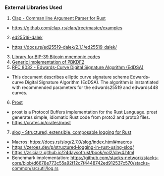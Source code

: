 ### External Libraries Used

1. [Clap - Comman line Argument Parser for Rust](https://docs.rs/clap/)
  - https://github.com/clap-rs/clap/tree/master/examples
2. [ed25519-dalek](https://crates.io/crates/ed25519-dalek)
  - https://docs.rs/ed25519-dalek/2.1.1/ed25519_dalek/
3. [Library for BIP-39 Bitcoin mnemonic codes](https://crates.io/crates/bip39)
4. [Generic implementation of PBKDF2](https://crates.io/crates/pbkdf2)
5. [RFC 8032 - Edwards-Curve Digital Signature Algorithm (EdDSA)](https://www.rfc-editor.org/rfc/rfc8032.html)
  - This document describes elliptic curve signature scheme Edwards-curve
   Digital Signature Algorithm (EdDSA).  The algorithm is instantiated
   with recommended parameters for the edwards25519 and edwards448
   curves.
6. [Prost](https://github.com/tokio-rs/prost/tree/master/prost)
  - prost is a Protocol Buffers implementation for the Rust Language. prost generates simple, idiomatic Rust code from proto2 and proto3 files.
  - https://crates.io/crates/prost 
7. [slog - Structured, extensible, composable logging for Rust](https://crates.io/crates/slog)
  - Macros: https://docs.rs/slog/2.7.0/slog/index.html#macros
  - https://zeroes.dev/p/structured-logging-in-rust-using-slog/
  - https://zsiciarz.github.io/24daysofrust/book/vol2/day4.html
  - Benchmark implementation: https://github.com/stacks-network/stacks-core/blob/d6678e773c55a92f12c7f4448742ed912537c570/stacks-common/src/util/log.rs